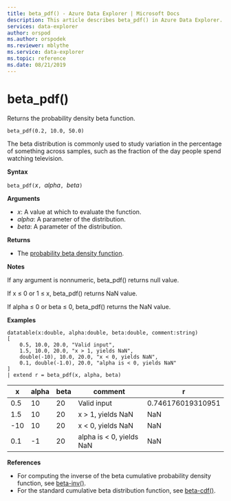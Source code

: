 ```yaml
---
title: beta_pdf() - Azure Data Explorer | Microsoft Docs
description: This article describes beta_pdf() in Azure Data Explorer.
services: data-explorer
author: orspod
ms.author: orspodek
ms.reviewer: mblythe
ms.service: data-explorer
ms.topic: reference
ms.date: 08/21/2019
---
```

# beta_pdf()

Returns the probability density beta function.

```kusto
beta_pdf(0.2, 10.0, 50.0)
```

The beta distribution is commonly used to study variation in the percentage of something across samples, such as the fraction of the day people spend watching television.

**Syntax**

`beta_pdf(`*x*`, `*alpha*`, `*beta*`)`

**Arguments**

* *x*: A value at which to evaluate the function.
* *alpha*: A parameter of the distribution.
* *beta*: A parameter of the distribution.

**Returns**

* The [probability beta density function](https://en.wikipedia.org/wiki/Beta_distribution#Probability_density_function).

**Notes**

If any argument is nonnumeric, beta_pdf() returns null value.

If x ≤ 0 or 1 ≤ x, beta_pdf() returns NaN value.

If alpha ≤ 0 or beta ≤ 0, beta_pdf() returns the NaN value.

**Examples**

```kusto
datatable(x:double, alpha:double, beta:double, comment:string)
[
    0.5, 10.0, 20.0, "Valid input",
    1.5, 10.0, 20.0, "x > 1, yields NaN",
    double(-10), 10.0, 20.0, "x < 0, yields NaN",
    0.1, double(-1.0), 20.0, "alpha is < 0, yields NaN"
]
| extend r = beta_pdf(x, alpha, beta)
```

|x|alpha|beta|comment|r|
|---|---|---|---|---|
|0.5|10|20|Valid input|0.746176019310951|
|1.5|10|20|x > 1, yields NaN|NaN|
|-10|10|20|x < 0, yields NaN|NaN|
|0.1|-1|20|alpha is < 0, yields NaN|NaN|

**References**

* For computing the inverse of the beta cumulative probability density function, see [beta-inv()](./beta-invfunction.md).
* For the standard cumulative beta distribution function, see [beta-cdf()](./beta-cdffunction.md).